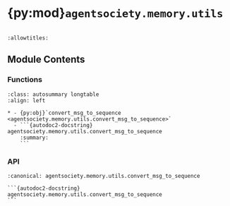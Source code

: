 # {py:mod}`agentsociety.memory.utils`

```{py:module} agentsociety.memory.utils
```

```{autodoc2-docstring} agentsociety.memory.utils
:allowtitles:
```

## Module Contents

### Functions

````{list-table}
:class: autosummary longtable
:align: left

* - {py:obj}`convert_msg_to_sequence <agentsociety.memory.utils.convert_msg_to_sequence>`
  - ```{autodoc2-docstring} agentsociety.memory.utils.convert_msg_to_sequence
    :summary:
    ```
````

### API

````{py:function} convert_msg_to_sequence(msg: typing.Union[typing.Any, collections.abc.Sequence[typing.Any]], sequence_type=MemoryUnit, activate_timestamp: bool = False) -> collections.abc.Sequence[typing.Any]
:canonical: agentsociety.memory.utils.convert_msg_to_sequence

```{autodoc2-docstring} agentsociety.memory.utils.convert_msg_to_sequence
```
````
